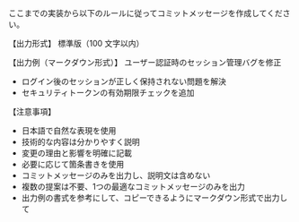ここまでの実装から以下のルールに従ってコミットメッセージを作成してください。

【出力形式】
標準版（100 文字以内）

【出力例（マークダウン形式）】
ユーザー認証時のセッション管理バグを修正

- ログイン後のセッションが正しく保持されない問題を解決
- セキュリティトークンの有効期限チェックを追加

【注意事項】

- 日本語で自然な表現を使用
- 技術的な内容は分かりやすく説明
- 変更の理由と影響を明確に記載
- 必要に応じて箇条書きを使用
- コミットメッセージのみを出力し、説明文は含めない
- 複数の提案は不要、1つの最適なコミットメッセージのみを出力
- 出力例の書式を参考にして、コピーできるようにマークダウン形式で出力して
